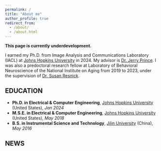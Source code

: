 ```yaml
---
permalink: /
title: "About me"
author_profile: true
redirect_from: 
  - /about/
  - /about.html
---
```


**This page is currently underdevelopment.**

I earned my Ph.D. from Image Analysis and Communications Laboratory (IACL) at [Johns Hopkins University](https://www.jhu.edu) in 2024. My advisor is [Dr. Jerry Prince](https://engineering.jhu.edu/faculty/jerry-prince/). I was also a predoctoral research fellow at Laboratory of Behavioral Neuroscience of the National Institute on Aging from 2019 to 2023, under the supervision of [Dr. Susan Resnick](https://irp.nih.gov/pi/susan-resnick).

## EDUCATION

- **Ph.D. in Electrical & Computer Engineering**, [Johns Hopkins University](https://www.jhu.edu) (United States), *Jan 2024*
- **M.S.E. in Electrical & Computer Engineering**, [Johns Hopkins University](https://www.jhu.edu) (United States), *May 2018*
- **B.S. in Instrumental Science and Technology**, [Jilin University](https://www.jlu.edu.cn) (China), *May 2016*

## NEWS
